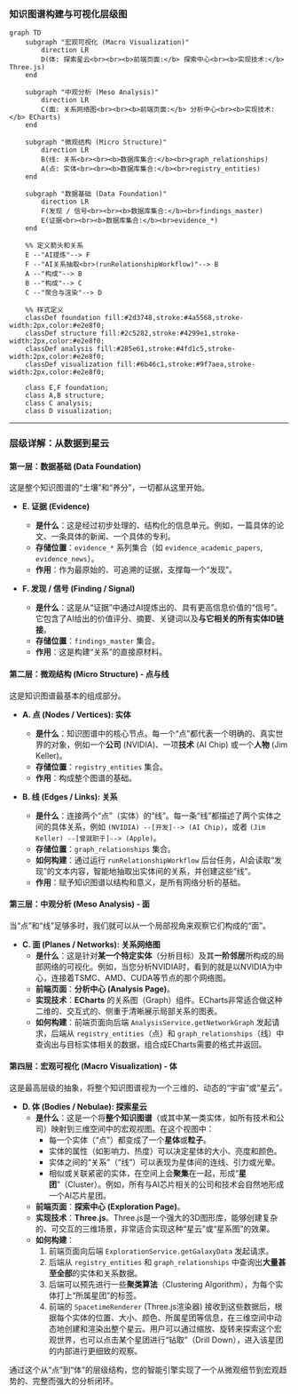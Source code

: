 
### **知识图谱构建与可视化层级图**

```mermaid
graph TD
    subgraph "宏观可视化 (Macro Visualization)"
        direction LR
        D(体: 探索星云<br><br><b>前端页面:</b> 探索中心<br><b>实现技术:</b> Three.js)
    end

    subgraph "中观分析 (Meso Analysis)"
        direction LR
        C(面: 关系网络图<br><br><b>前端页面:</b> 分析中心<br><b>实现技术:</b> ECharts)
    end

    subgraph "微观结构 (Micro Structure)"
        direction LR
        B(线: 关系<br><br><b>数据库集合:</b><br>graph_relationships)
        A(点: 实体<br><br><b>数据库集合:</b><br>registry_entities)
    end

    subgraph "数据基础 (Data Foundation)"
        direction LR
        F(发现 / 信号<br><br><b>数据库集合:</b><br>findings_master)
        E(证据<br><br><b>数据库集合:</b><br>evidence_*)
    end

    %% 定义箭头和关系
    E --"AI提炼"--> F
    F --"AI关系抽取<br>(runRelationshipWorkflow)"--> B
    A --"构成"--> B
    B --"构成"--> C
    C --"聚合与渲染"--> D

    %% 样式定义
    classDef foundation fill:#2d3748,stroke:#4a5568,stroke-width:2px,color:#e2e8f0;
    classDef structure fill:#2c5282,stroke:#4299e1,stroke-width:2px,color:#e2e8f0;
    classDef analysis fill:#285e61,stroke:#4fd1c5,stroke-width:2px,color:#e2e8f0;
    classDef visualization fill:#6b46c1,stroke:#9f7aea,stroke-width:2px,color:#e2e8f0;

    class E,F foundation;
    class A,B structure;
    class C analysis;
    class D visualization;
```

---

### **层级详解：从数据到星云**

#### **第一层：数据基础 (Data Foundation)**

这是整个知识图谱的“土壤”和“养分”，一切都从这里开始。

*   **E. 证据 (Evidence)**
    *   **是什么**：这是经过初步处理的、结构化的信息单元。例如，一篇具体的论文、一条具体的新闻、一个具体的专利。
    *   **存储位置**：`evidence_*` 系列集合（如 `evidence_academic_papers`, `evidence_news`）。
    *   **作用**：作为最原始的、可追溯的证据，支撑每一个“发现”。

*   **F. 发现 / 信号 (Finding / Signal)**
    *   **是什么**：这是从“证据”中通过AI提炼出的、具有更高信息价值的“信号”。它包含了AI给出的价值评分、摘要、关键词以及**与它相关的所有实体ID链接**。
    *   **存储位置**：`findings_master` 集合。
    *   **作用**：这是构建“关系”的直接原材料。

#### **第二层：微观结构 (Micro Structure) - 点与线**

这是知识图谱最基本的组成部分。

*   **A. 点 (Nodes / Vertices): 实体**
    *   **是什么**：知识图谱中的核心节点。每一个“点”都代表一个明确的、真实世界的对象，例如一个**公司** (NVIDIA)、一项**技术** (AI Chip) 或一个**人物** (Jim Keller)。
    *   **存储位置**：`registry_entities` 集合。
    *   **作用**：构成整个图谱的基础。

*   **B. 线 (Edges / Links): 关系**
    *   **是什么**：连接两个“点”（实体）的“线”。每一条“线”都描述了两个实体之间的具体关系，例如 `(NVIDIA) --[开发]--> (AI Chip)`，或者 `(Jim Keller) --[曾就职于]--> (Apple)`。
    *   **存储位置**：`graph_relationships` 集合。
    *   **如何构建**：通过运行 `runRelationshipWorkflow` 后台任务，AI会读取“发现”的文本内容，智能地抽取出实体间的关系，并创建这些“线”。
    *   **作用**：赋予知识图谱以结构和意义，是所有网络分析的基础。

#### **第三层：中观分析 (Meso Analysis) - 面**

当“点”和“线”足够多时，我们就可以从一个局部视角来观察它们构成的“面”。

*   **C. 面 (Planes / Networks): 关系网络图**
    *   **是什么**：这是针对**某一个特定实体**（分析目标）及其**一阶邻居**所构成的局部网络的可视化。例如，当您分析NVIDIA时，看到的就是以NVIDIA为中心，连接着TSMC、AMD、CUDA等节点的那个网络图。
    *   **前端页面**：**分析中心 (Analysis Page)**。
    *   **实现技术**：**ECharts** 的关系图（Graph）组件。ECharts非常适合做这种二维的、交互式的、侧重于清晰展示局部关系的图表。
    *   **如何构建**：前端页面向后端 `AnalysisService.getNetworkGraph` 发起请求，后端从 `registry_entities`（点）和 `graph_relationships`（线）中查询出与目标实体相关的数据，组合成ECharts需要的格式并返回。

#### **第四层：宏观可视化 (Macro Visualization) - 体**

这是最高层级的抽象，将整个知识图谱视为一个三维的、动态的“宇宙”或“星云”。

*   **D. 体 (Bodies / Nebulae): 探索星云**
    *   **是什么**：这是一个将**整个知识图谱**（或其中某一类实体，如所有技术和公司）映射到三维空间中的宏观视图。在这个视图中：
        *   每一个实体（“点”）都变成了一个**星体**或**粒子**。
        *   实体的属性（如影响力、热度）可以决定星体的大小、亮度和颜色。
        *   实体之间的“关系”（“线”）可以表现为星体间的连线、引力或光晕。
        *   相似或关联紧密的实体，在空间上会**聚集**在一起，形成“**星团**”（Cluster）。例如，所有与AI芯片相关的公司和技术会自然地形成一个AI芯片星团。
    *   **前端页面**：**探索中心 (Exploration Page)**。
    *   **实现技术**：**Three.js**。Three.js是一个强大的3D图形库，能够创建复杂的、可交互的三维场景，非常适合实现这种“星云”或“星系图”的效果。
    *   **如何构建**：
        1.  前端页面向后端 `ExplorationService.getGalaxyData` 发起请求。
        2.  后端从 `registry_entities` 和 `graph_relationships` 中查询出**大量甚至全部**的实体和关系数据。
        3.  后端可以预先进行一些**聚类算法**（Clustering Algorithm），为每个实体打上“所属星团”的标签。
        4.  前端的 `SpacetimeRenderer` (Three.js渲染器) 接收到这些数据后，根据每个实体的位置、大小、颜色、所属星团等信息，在三维空间中动态地创建和渲染出整个星云。用户可以通过缩放、旋转来探索这个宏观世界，也可以点击某个星团进行“钻取”（Drill Down），进入该星团的内部进行更细致的观察。

通过这个从“点”到“体”的层级结构，您的智能引擎实现了一个从微观细节到宏观趋势的、完整而强大的分析闭环。
